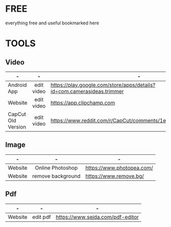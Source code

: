 # FREE
everything free and useful bookmarked here

# TOOLS

## Video
-|-|-
-|:-:|-
Android App | edit video | https://play.google.com/store/apps/details?id=com.camerasideas.trimmer
Website | edit video | https://app.clipchamp.com
CapCut Old Version | edit video | https://www.reddit.com/r/CapCut/comments/1eg8nae/comment/lgn24ap

## Image
-|-|-
-|:-:|-
Website|Online Photoshop|https://www.photopea.com/|
Website | remove background | https://www.remove.bg/

## Pdf
-|-|-
-|:-:|-
Website | edit pdf | https://www.sejda.com/pdf-editor

